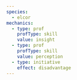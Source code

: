 ```yaml
---
species:
  - elcor
mechanics:
  - type: prof
    profType: skill
    value: insight
  - type: prof
    profType: skill
    value: perception
  - type: initiative
    effect: disadvantage
---
```

